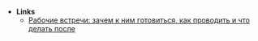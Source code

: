 
- **Links**
	- [Рабочие встречи: зачем к ним готовиться, как проводить и что делать после](https://www.typical.company/biblioteka/rabochie-vstrechi-zachem-k-nim-gotovitsya-kak-provodit-i-chto-delat-posle) 